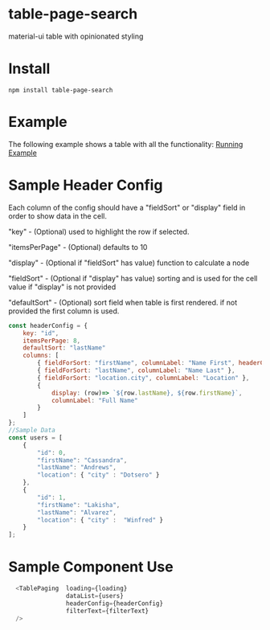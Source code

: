 # table-page-search
material-ui table with opinionated styling

# Install
```
npm install table-page-search
```

# Example
The following example shows a table with all the functionality:
[Running Example](https://vladi03.github.io/table-page-search/ "Table Page Search")

# Sample Header Config
Each column of the config should have a "fieldSort" or "display" field in order to show data in the cell.

"key" - (Optional) used to highlight the row if selected.

"itemsPerPage" - (Optional) defaults to 10

"display" - (Optional if "fieldSort" has value) function to calculate a node

"fieldSort" - (Optional if "display" has value) sorting and is used for the cell value if "display" is not provided

"defaultSort" - (Optional) sort field when table is first rendered.  if not provided the first column is used.


``` javascript
const headerConfig = {
    key: "id",
    itemsPerPage: 8,
    defaultSort: "lastName"
    columns: [
        { fieldForSort: "firstName", columnLabel: "Name First", headerCellStyle:{width:80} },
        { fieldForSort: "lastName", columnLabel: "Name Last" },
        { fieldForSort: "location.city", columnLabel: "Location" },
        {
            display: (row)=> `${row.lastName}, ${row.firstName}`,
            columnLabel: "Full Name"
        }
    ]
};
//Sample Data
const users = [
    {
        "id": 0,
        "firstName": "Cassandra",
        "lastName": "Andrews",
        "location": { "city" : "Dotsero" }
    },
    {
        "id": 1,
        "firstName": "Lakisha",
        "lastName": "Alvarez",
        "location": { "city" :  "Winfred" }
    }
];
```

# Sample Component Use
```javascript
  <TablePaging  loading={loading}
                dataList={users}
                headerConfig={headerConfig}
                filterText={filterText}
  />
```